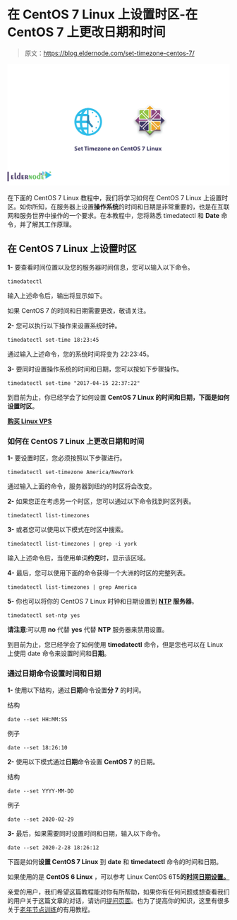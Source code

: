 # 在 CentOS 7 Linux 上设置时区-在 CentOS 7 上更改日期和时间

> 原文：<https://blog.eldernode.com/set-timezone-centos-7/>

![Set Timezone on CentOS 7 Linux](img/126cb0de38a2decff5aed6f274b8a53f.png)

在下面的 CentOS 7 Linux 教程中，我们将学习如何在 CentOS 7 Linux 上设置时区。如你所知，在服务器上设置**操作系统**的时间和日期是非常重要的，也是在互联网和服务世界中操作的一个要求。在本教程中，您将熟悉 timedatectl 和 **Date** 命令，并了解其工作原理。

## 在 CentOS 7 Linux 上设置时区

**1-** 要查看时间位置以及您的服务器时间信息，您可以输入以下命令。

```
timedatectl
```

输入上述命令后，输出将显示如下。

如果 CentOS 7 的时间和日期需要更改，敬请关注。

**2-** 您可以执行以下操作来设置系统时钟。

```
timedatectl set-time 18:23:45
```

通过输入上述命令，您的系统时间将变为 22:23:45。

**3-** 要同时设置操作系统的时间和日期，您可以按如下步骤操作。

```
timedatectl set-time "2017-04-15 22:37:22"
```

到目前为止，你已经学会了如何设置 **CentOS 7 Linux 的时间和日期，**下面是如何设置**时区**。

**[购买 Linux VPS](https://eldernode.com/linux-vps/)**

### 如何在 CentOS 7 Linux 上更改日期和时间

**1-** 要设置时区，您必须按照以下步骤进行。

```
timedatectl set-timezone America/NewYork
```

通过输入上面的命令，服务器到纽约的时区将会改变。

**2-** 如果您正在考虑另一个时区，您可以通过以下命令找到时区列表。

```
timedatectl list-timezones
```

**3-** 或者您可以使用以下模式在时区中搜索。

```
timedatectl list-timezones | grep -i york
```

输入上述命令后，当使用单词**约克**时，显示该区域。

**4-** 最后，您可以使用下面的命令获得一个大洲的时区的完整列表。

```
timedatectl list-timezones | grep America
```

**5-** 你也可以将你的 CentOS 7 Linux 时钟和日期设置到 **[NTP](http://www.ntp.org/) 服务器**。

```
timedatectl set-ntp yes
```

**请注意**:可以用 **no** 代替 **yes** 代替 **NTP** 服务器来禁用设置。

到目前为止，您已经学会了如何使用 **timedatectl** 命令，但是您也可以在 Linux 上使用 date 命令来设置时间和**日期**。

### 通过日期命令设置时间和日期

**1-** 使用以下结构，通过**日期**命令设置**分 7** 的时间。

结构

```
date --set HH:MM:SS
```

例子

```
date --set 18:26:10
```

**2-** 使用以下模式通过**日期**命令设置 **CentOS 7** 的日期。

结构

```
date --set YYYY-MM-DD
```

例子

```
date --set 2020-02-29 
```

**3-** 最后，如果需要同时设置时间和日期，输入以下命令。

```
date --set 2020-2-28 18:26:12
```

下面是如何**设置 CentOS 7 Linux** 到 **date** 和 **timedatectl** 命令的时间和日期。

如果使用的是 **CentOS 6 Linux** ，可以参考 Linux CentOS 6T5**的[时间日期设置。](https://eldernode.com/set-timezone-centos-6/)**

亲爱的用户，我们希望这篇教程能对你有所帮助，如果你有任何问题或想查看我们的用户关于这篇文章的对话，请访问[提问页面](https://eldernode.com/ask)。也为了提高你的知识，这里有很多关于[老年节点训练](https://eldernode.com/blog/)的有用教程。